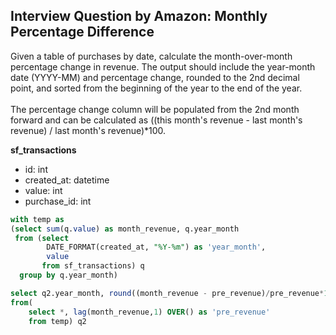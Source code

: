 ## Interview Question by Amazon: Monthly Percentage Difference

Given a table of purchases by date, calculate the month-over-month percentage change in revenue. 
The output should include the year-month date (YYYY-MM) and percentage change, rounded to the 2nd decimal point, and sorted from the beginning of the year to the end of the year.</br>
</br> The percentage change column will be populated from the 2nd month forward and can be calculated as ((this month's revenue - last month's revenue) / last month's revenue)*100.

<b> sf_transactions </b>
- id: int
- created_at: datetime
- value: int
- purchase_id: int

```SQL
with temp as 
(select sum(q.value) as month_revenue, q.year_month
 from (select 
        DATE_FORMAT(created_at, "%Y-%m") as 'year_month', 
        value
       from sf_transactions) q
  group by q.year_month)

select q2.year_month, round((month_revenue - pre_revenue)/pre_revenue*100,2) as 'revenue_diff_pct'
from(
    select *, lag(month_revenue,1) OVER() as 'pre_revenue'
    from temp) q2
```
